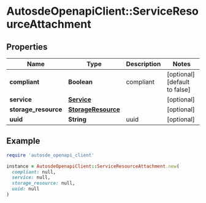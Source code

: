 # AutosdeOpenapiClient::ServiceResourceAttachment

## Properties

| Name | Type | Description | Notes |
| ---- | ---- | ----------- | ----- |
| **compliant** | **Boolean** | compliant | [optional][default to false] |
| **service** | [**Service**](Service.md) |  | [optional] |
| **storage_resource** | [**StorageResource**](StorageResource.md) |  | [optional] |
| **uuid** | **String** | uuid | [optional] |

## Example

```ruby
require 'autosde_openapi_client'

instance = AutosdeOpenapiClient::ServiceResourceAttachment.new(
  compliant: null,
  service: null,
  storage_resource: null,
  uuid: null
)
```


